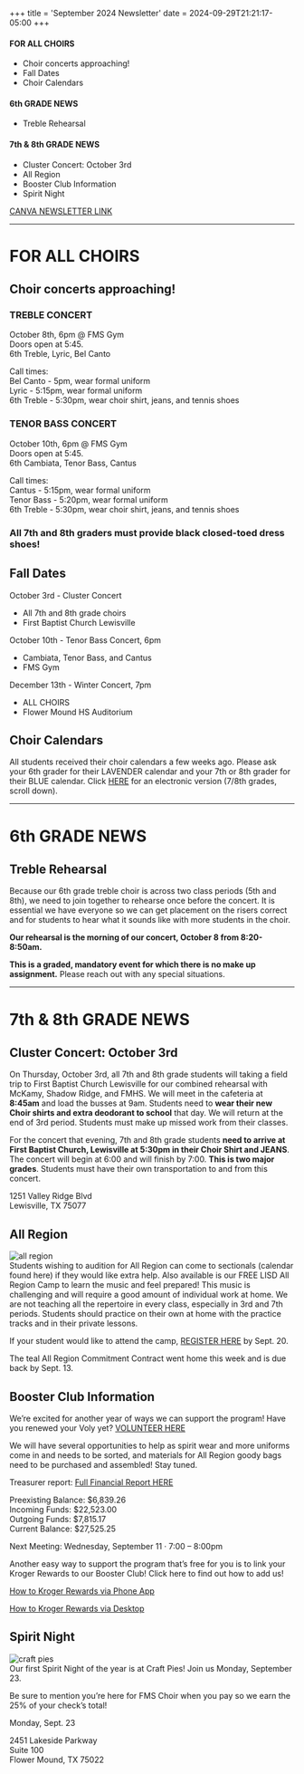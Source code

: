 +++
title = 'September 2024 Newsletter'
date = 2024-09-29T21:21:17-05:00
+++
#### FOR ALL CHOIRS
<!-- no toc -->
- Choir concerts approaching!
- Fall Dates
- Choir Calendars  
  
#### 6th GRADE NEWS
- Treble Rehearsal
  
#### 7th & 8th GRADE NEWS
- Cluster Concert: October 3rd
- All Region
- Booster Club Information
- Spirit Night

[CANVA NEWSLETTER LINK](https://www.canva.com/design/DAGPjPMYoeY/M_dIDC5UZt8az70flotehQ/view)
<!--more-->
---

# FOR ALL CHOIRS 
## Choir concerts approaching! 
### TREBLE CONCERT  
October 8th, 6pm @ FMS Gym  
Doors open at 5:45.   
6th Treble, Lyric, Bel Canto  

Call times:   
Bel Canto - 5pm, wear formal uniform   
Lyric - 5:15pm, wear formal uniform   
6th Treble - 5:30pm, wear choir shirt, jeans, and tennis shoes  

### TENOR BASS CONCERT  
October 10th, 6pm @ FMS Gym  
Doors open at 5:45.   
6th Cambiata, Tenor Bass, Cantus  

Call times:   
Cantus - 5:15pm, wear formal uniform   
Tenor Bass - 5:20pm, wear formal uniform  
6th Treble - 5:30pm, wear choir shirt, jeans, and tennis shoes  

### **All 7th and 8th graders must provide black closed-toed dress shoes!**

## Fall Dates
October 3rd - Cluster Concert  
- All 7th and 8th grade choirs
- First Baptist Church Lewisville  

October 10th - Tenor Bass Concert, 6pm  
- Cambiata, Tenor Bass, and Cantus
- FMS Gym
  
December 13th - Winter Concert, 7pm
- ALL CHOIRS
- Flower Mound HS Auditorium

## Choir Calendars
All students received their choir calendars a few weeks ago. Please ask your 6th grader for their LAVENDER calendar and your 7th or 8th grader for their BLUE calendar.  Click [HERE](https://docs.google.com/document/d/1OSm4CIuz83e_xXSEVUsSVnf4rwPYuu5Hhpivxp-LFYQ/edit#heading=h.3f0ls4ew76cz) for an electronic version (7/8th grades, scroll down).

---

# 6th GRADE NEWS
## Treble Rehearsal
Because our 6th grade treble choir is across two class periods (5th and 8th), we need to join together to rehearse once before the concert. It is essential we have everyone so we can get placement on the risers correct and for students to hear what it sounds like with more students in the choir.  

**Our rehearsal is the morning of our concert, October 8 from 8:20-8:50am.**   

**This is a graded, mandatory event for which there is no make up assignment.** Please reach out with any special situations.  

---

# 7th & 8th GRADE NEWS
## Cluster Concert: October 3rd
On Thursday, October 3rd, all 7th and 8th grade students will taking a field trip to First Baptist Church Lewisville for our combined rehearsal with McKamy, Shadow Ridge, and FMHS.  We will meet in the cafeteria at **8:45am** and load the busses at 9am. Students need to **wear their new Choir shirts and  extra deodorant to school** that day. We will return at the end of 3rd period.  Students must make up missed work from their classes.

For the concert that evening, 7th and 8th grade students **need to arrive at First Baptist Church, Lewisville at 5:30pm in their Choir Shirt and JEANS**. The concert will begin at 6:00 and will finish by 7:00. **This is two major grades**. Students must have their own transportation to and from this concert.

1251 Valley Ridge Blvd  
Lewisville, TX 75077

## All Region
![all region](/img/2024-09-29-allregion.png#floatright)  
Students wishing to audition for All Region can come to sectionals (calendar found here) if they would like extra help.  Also available is our FREE LISD All Region Camp to learn the music and feel prepared! This music is challenging and will require a good amount of individual work at home.  We are not teaching all the repertoire in every class, especially in 3rd and 7th periods. Students should practice on their own at home with the practice tracks and in their private lessons. 

If your student would like to attend the camp, [REGISTER HERE](https://www.canva.com/link?target=https%3A%2F%2Fforms.gle%2FTEQRRyMfhFzoLYTp8&design=DAGPjPMYoeY&accessRole=viewer&linkSource=document) by Sept. 20.

The teal All Region Commitment Contract went home this week and is due back by Sept. 13.

## Booster Club Information
We’re excited for another year of ways we can support the program! Have you renewed your Voly yet?  [VOLUNTEER HERE](https://docs.google.com/forms/d/e/1FAIpQLSeLQHTqZWentRMG-kRF6qMKLTIMkb-LwFTc7Izn4IR7b43Q5g/viewform) 

We will have several opportunities to help as spirit wear and more uniforms come in and needs to be sorted, and materials for All Region goody bags need to be purchased and assembled! Stay tuned. 

Treasurer report: [Full Financial Report HERE](https://docs.google.com/spreadsheets/d/1cEdInlv6fe7A0DzOZdeE19DDOBOzNjTjNl16Ke8EWi4/edit?gid=0#gid=0) 

Preexisting Balance: $6,839.26  
Incoming Funds: $22,523.00  
Outgoing Funds:  $7,815.17  
Current Balance: $27,525.25  

Next Meeting: Wednesday, September 11 · 7:00 – 8:00pm

Another easy way to support the program that’s free for you is to link your Kroger Rewards to our Booster Club! Click here to find out how to add us! 

[How to Kroger Rewards via Phone App](https://drive.google.com/file/d/1q3Qysso7wiPMiJWfBEt4SAPXmXKBJeXB/view)

[How to Kroger Rewards via Desktop](https://drive.google.com/file/d/1mSzdZTaGF9Bvxy_kOdc9HqSDZb9QjJFY/view)

## Spirit Night
![craft pies](/img/2024-09-29-craft-pies.png#floatright)  
Our first Spirit Night of the year is at Craft Pies! Join us Monday, September 23.  

Be sure to mention you’re here for FMS Choir when you pay so we earn the 25% of your check’s total! 

Monday, Sept. 23

2451 Lakeside Parkway  
Suite 100  
Flower Mound, TX 75022

